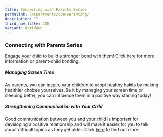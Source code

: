 ```yaml
---
title: Connecting with Parents Series
permalink: /departments/cce/parenting/
description: ""
third_nav_title: CCE
variant: markdown
---
```

### **Connecting with Parents Series**


Engage your child to build a stronger bond with them!  Click [here](https://go.gov.sg/d4wfkm) for more information on parent-child bonding.

##### Managing Screen Time

As parents, you can [inspire](https://go.gov.sg/reducescreentime) your children to adopt healthy habits by making healthier choices yourselves. Be it by managing your screen time or sleeping better, you can influence them in a positive way starting today! 

##### Strengthening Communication with Your Child

Good communication between you and your child is important for developing a positive relationship and will make it easier for you to talk about difficult topics as they get older. Click [here](https://go.gov.sg/strengtheningcommunication) to find out more. 
